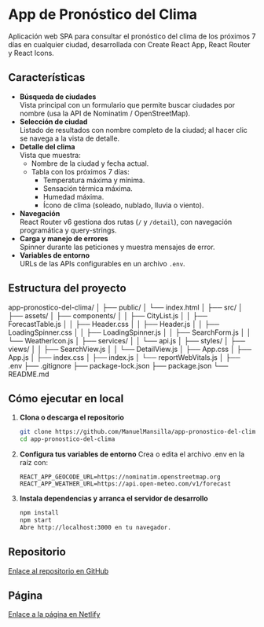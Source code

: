 # App de Pronóstico del Clima

Aplicación web SPA para consultar el pronóstico del clima de los próximos 7 días en cualquier ciudad, desarrollada con Create React App, React Router y React Icons.

## Características

- **Búsqueda de ciudades**  
  Vista principal con un formulario que permite buscar ciudades por nombre (usa la API de Nominatim / OpenStreetMap).
- **Selección de ciudad**  
  Listado de resultados con nombre completo de la ciudad; al hacer clic se navega a la vista de detalle.
- **Detalle del clima**  
  Vista que muestra:
  - Nombre de la ciudad y fecha actual.
  - Tabla con los próximos 7 días:
    - Temperatura máxima y mínima.
    - Sensación térmica máxima.
    - Humedad máxima.
    - Ícono de clima (soleado, nublado, lluvia o viento).
- **Navegación**  
  React Router v6 gestiona dos rutas (`/` y `/detail`), con navegación programática y query-strings.
- **Carga y manejo de errores**  
  Spinner durante las peticiones y muestra mensajes de error.
- **Variables de entorno**  
  URLs de las APIs configurables en un archivo `.env`.

## Estructura del proyecto

app-pronostico-del-clima/ 
│ 
├── public/ 
│ └── index.html 
│ 
├── src/ 
│ ├── assets/ 
│ ├── components/ 
│ │ ├── CityList.js 
│ │ ├── ForecastTable.js 
│ │ ├── Header.css 
│ │ ├── Header.js 
│ │ ├── LoadingSpinner.css 
│ │ ├── LoadingSpinner.js 
│ │ ├── SearchForm.js 
│ │ └── WeatherIcon.js 
│ ├── services/ 
│ │ └── api.js 
│ ├── styles/ 
│ ├── views/ 
│ │ ├── SearchView.js 
│ │ └── DetailView.js 
│ ├── App.css 
│ ├── App.js 
│ ├── index.css 
│ ├── index.js 
│ └── reportWebVitals.js 
│ 
├── .env 
├── .gitignore 
├── package-lock.json 
├── package.json 
└── README.md 

## Cómo ejecutar en local

1. **Clona o descarga el repositorio**  
   ```bash
   git clone https://github.com/ManuelMansilla/app-pronostico-del-clima
   cd app-pronostico-del-clima

2. **Configura tus variables de entorno**
   Crea o edita el archivo .env en la raíz con: 
   ```env
   REACT_APP_GEOCODE_URL=https://nominatim.openstreetmap.org 
   REACT_APP_WEATHER_URL=https://api.open-meteo.com/v1/forecast

3. **Instala dependencias y arranca el servidor de desarrollo**  
   ```bash
   npm install 
   npm start 
   Abre http://localhost:3000 en tu navegador.

## Repositorio

[Enlace al repositorio en GitHub](https://github.com/ManuelMansilla/app-pronostico-del-clima)

## Página

[Enlace a la página en Netlify](https://pronostico-delclima.netlify.app/)
